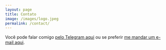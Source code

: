 ```yaml
---
layout: page
title: Contato
image: /images/logo.jpeg
permalink: /contact/
---
```


Você pode falar comigo [pelo Telegram aqui](https://t.me/jtemporal) ou se preferir [me mandar um e-mail aqui](mailto:jessicatemporal+contatodosite@gmail.com).

<!--
Insert your contact details or a contact form here.

Read [How to create a form in Jekyll site](http://blog.webjeda.com/jekyll-contact-form/){: target="_blank"} to implement using formspree.
-->
